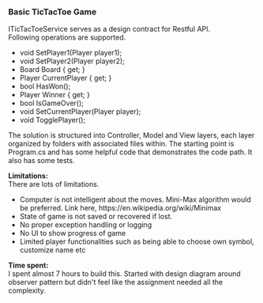 <h3>Basic TicTacToe Game</h3>

<p>ITicTacToeService serves as a design contract for Restful API. 
<br/> Following operations are supported. </p>

<ul>
  <li>void SetPlayer1(Player player1); </li>
  <li>void SetPlayer2(Player player2);</li>
  <li>Board Board { get; }</li>
  <li>Player CurrentPlayer { get; }</li>
  <li>bool HasWon();</li>
  <li>Player Winner { get; }</li>
  <li>bool IsGameOver();</li>
  <li>void SetCurrentPlayer(Player player);</li>
  <li>void TogglePlayer();</li>
</ul>
<p>
The solution is structured into Controller, Model and View layers, each layer organized by folders with associated files within.
The starting point is Program.cs and has some helpful code that demonstrates the code path. 
It also has some tests. 
</p>

<span><b>Limitations:</b></span><br/>
There are lots of limitations. <br/>
<ul>
<li>Computer is not intelligent about the moves. Mini-Max algorithm would be preferred. Link here, https://en.wikipedia.org/wiki/Minimax </li>
  <li>State of game is not saved or recovered if lost.</li>
  <li> No proper exception handling or logging </li>
  <li>No UI to show progress of game</li>
  <li>Limited player functionalities such as being able to choose own symbol, customize name etc</li>
</ul>

<p><b>Time spent: </b><br/>
I spent almost 7 hours to build this. Started with design diagram around observer pattern 
but didn't feel like the assignment needed all the complexity. 
</p>
